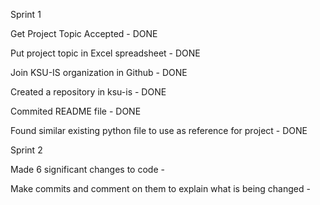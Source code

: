 Sprint 1

Get Project Topic Accepted - DONE

Put project topic in Excel spreadsheet - DONE

Join KSU-IS organization in Github - DONE

Created a repository in ksu-is - DONE

Commited README file  - DONE

Found similar existing python file to use as reference for project - DONE

Sprint 2

Made 6 significant changes to code - 

Make commits and comment on them to explain what is being changed -


